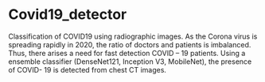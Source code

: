 # Covid19_detector
Classification of COVID19 using radiographic images.
As the Corona virus is spreading rapidly in 2020, the ratio of doctors and patients is imbalanced. Thus, there arises a need for fast detection COVID – 19 patients. Using a ensemble classifier (DenseNet121, Inception V3, MobileNet), the presence of COVID- 19 is detected from chest CT images.
